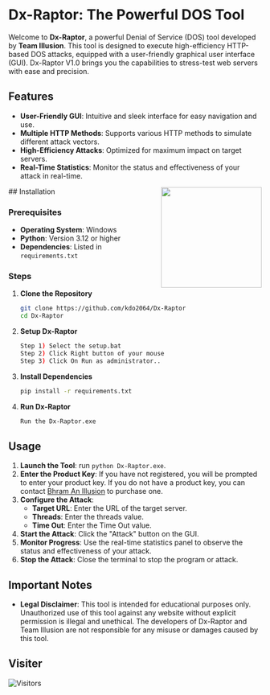 # Dx-Raptor: The Powerful DOS Tool

Welcome to **Dx-Raptor**, a powerful Denial of Service (DOS) tool developed by **Team Illusion**. This tool is designed to execute high-efficiency HTTP-based DOS attacks, equipped with a user-friendly graphical user interface (GUI). Dx-Raptor V1.0 brings you the capabilities to stress-test web servers with ease and precision.

## Features

- **User-Friendly GUI**: Intuitive and sleek interface for easy navigation and use.
- **Multiple HTTP Methods**: Supports various HTTP methods to simulate different attack vectors.
- **High-Efficiency Attacks**: Optimized for maximum impact on target servers.
- **Real-Time Statistics**: Monitor the status and effectiveness of your attack in real-time.

<img src='https://i.giphy.com/11lxCeKo6cHkJy.webp' align='right' width='200rem'>
## Installation

### Prerequisites

- **Operating System**: Windows
- **Python**: Version 3.12 or higher
- **Dependencies**: Listed in `requirements.txt`

### Steps

1. **Clone the Repository**
   ```bash
   git clone https://github.com/kdo2064/Dx-Raptor
   cd Dx-Raptor
   ```
2. **Setup Dx-Raptor**
    ```bash
    Step 1) Select the setup.bat
    Step 2) Click Right button of your mouse
    Step 3) Click On Run as administrator..
   ```
2. **Install Dependencies**
   ```bash
   pip install -r requirements.txt
   ```

3. **Run Dx-Raptor**
   ```bash
   Run the Dx-Raptor.exe
   ```

## Usage

1. **Launch the Tool**: run `python Dx-Raptor.exe`.
2. **Enter the Product Key**: If you have not registered, you will be prompted to enter your product key. If you do not have a product key, you can contact [Bhram An Illusion](https://t.me/bhram_an_illusion1) to purchase one.
3. **Configure the Attack**:
    - **Target URL**: Enter the URL of the target server.
    - **Threads**: Enter the threads value.
    - **Time Out**: Enter the Time Out value.
4. **Start the Attack**: Click the "Attack" button on the GUI.
5. **Monitor Progress**: Use the real-time statistics panel to observe the status and effectiveness of your attack.
6. **Stop the Attack**: Close the terminal to stop the program or attack.

## Important Notes

- **Legal Disclaimer**: This tool is intended for educational purposes only. Unauthorized use of this tool against any website without explicit permission is illegal and unethical. The developers of Dx-Raptor and Team Illusion are not responsible for any misuse or damages caused by this tool.


## Visiter
<img src="https://profile-counter.glitch.me/kdo2064/count.svg" alt="Visitors">


